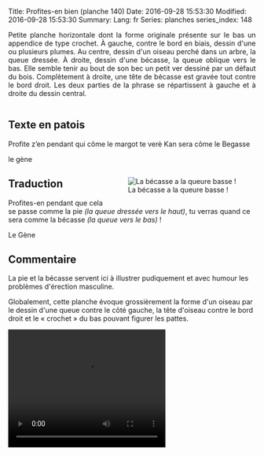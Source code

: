 Title: Profites-en bien (planche 140)
Date: 2016-09-28 15:53:30
Modified: 2016-09-28 15:53:30
Summary: 
Lang: fr
Series: planches
series_index: 148

<p style="text-align:justify;">Petite planche horizontale dont la
forme originale présente sur le bas un appendice de type crochet. À
gauche, contre le bord en biais, dessin d'une ou plusieurs plumes. Au
centre, dessin d'un oiseau perché dans un arbre, la queue dressée. À
droite, dessin d'une bécasse, la queue oblique vers le bas. Elle
semble tenir au bout de son bec un petit ver dessiné par un défaut du
bois. Complètement à droite, une tête de bécasse est gravée tout
contre le bord droit. Les deux parties de la phrase se répartissent à
gauche et à droite du dessin central.</p>

<figure class="image-block" style="float: center;">
  <img alt="" src="{static}/images/planche_140.png">
  <figcaption style="max-width: 750px"></figcaption>
</figure>

## Texte en patois

Profite z’en pendant qui côme le margot te verè Kan sera côme le
Begasse

le gène

<figure class="image-block" style="float: right;">
  <img alt="La bécasse a la queure basse !" src="{static}/images/planche_140_detail_gauche.png">
  <figcaption style="max-width: 400px">La bécasse a la queure basse !</figcaption>
</figure>

## Traduction

Profites-en pendant que cela se passe comme la pie *(la queue dressée
vers le haut)*, tu verras quand ce sera comme la bécasse *(la queue
vers le bas)* !

Le Gène

## Commentaire

La pie et la bécasse servent ici à illustrer pudiquement et avec
humour les problèmes d'érection masculine.

Globalement, cette planche évoque grossièrement la forme d'un oiseau
par le dessin d'une queue contre le côté gauche, la tête d'oiseau
contre le bord droit et le « crochet » du bas pouvant figurer les
pattes.

<video width="320" height="240" controls>
  <source src="https://d1njpgd0ygatdn.cloudfront.net/video_140.mp4" type="video/mp4">
</video>
